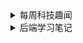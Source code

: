 <details> 
    <summary>每周科技趣闻</summary>
    <a href="./techweek/techweek.md">第一期</a> &nbsp;
</details>
<details> 
    <summary>后端学习笔记</summary>
    <a href="./notes/Java基础.md">Java基础</a> &nbsp;&nbsp;
    <a href="./notes/数据库.md">数据库</a>
</details>
